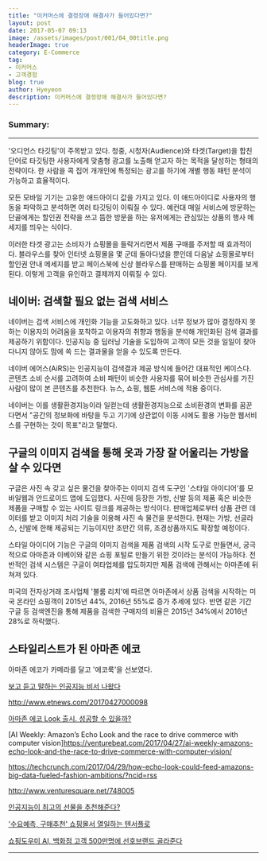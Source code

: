 ```yaml
---
title: "이커머스에 결정장애 해결사가 들어있다면?"
layout: post
date: 2017-05-07 09:13
image: /assets/images/post/001/04_00title.png
headerImage: true
category: E-Commerce
tag:
- 이커머스
- 고객경험
blog: true
author: Hyeyeon
description: 이커머스에 결정장애 해결사가 들어있다면?
---
```


### Summary:



---


'오디언스 타깃팅'이 주목받고 있다. 청중, 시청자(Audience)와 타겟(Target)을 합친 단어로 타깃팅한 사용자에게 맞춤형 광고를 노출해 얻고자 하는 목적을 달성하는 형태의 전략이다. 한 사람을 콕 집어 개개인에 특정되는 광고를 하기에 개별 행동 패턴 분석이 가능하고 효율적이다.

모든 모바일 기기는 고유한 애드아이디 값을 가지고 있다. 이 애드아이디로 사용자의 행동을 파악하고 분석하면 여러 타깃팅이 이뤄질 수 있다. 예컨대 매일 서비스에 방문하는 단골에게는 할인권 전략을 쓰고 뜸한 방문을 하는 유저에게는 관심있는 상품의 행사 메세지를 띄우는 식이다.

이러한 타겟 광고는 소비자가 쇼핑몰을 들락거리면서 제품 구매를 주저할 때 효과적이다. 블라우스를 찾아 인터넷 쇼핑몰을 몇 군데 돌아다녔을 뿐인데 다음날 쇼핑몰로부터 할인권 안내 메세지를 받고 페이스북에 신상 블라우스를 판매하는 쇼핑몰 페이지를 보게 된다. 이렇게 고객을 유인하고 결제까지 이뤄질 수 있다.

## 네이버: 검색할 필요 없는 검색 서비스

네이버는 검색 서비스에 개인화 기능을 고도화하고 있다. 너무 정보가 많아 결정하지 못하는 이용자의 어려움을 포착하고 이용자의 취향과 행동을 분석해 개인화된 검색 결과를 제공하기 위함이다. 인공지능 중 딥러닝 기술을 도입하여 고객이 모든 것을 일일이 찾아다니지 않아도 맘에 쏙 드는 결과물을 얻을 수 있도록 만든다.

네이버 에어스(AiRS)는 인공지능이 검색결과 제공 방식에 들어간 대표적인 케이스다. 콘텐츠 소비 순서를 고려하여 소비 패턴이 비슷한 사용자를 묶어 비슷한 관심사를 가진 사람이 많이 본 콘텐츠를 추천한다. 뉴스, 쇼핑, 웹툰 서비스에 적용 중이다.

네이버는 이를 생활환경지능이라 일컫는데 생활환경지능으로 소비환경의 변화를 꿈꾼다면서 "공간의 정보화에 바탕을 두고 기기에 상관없이 이동 시에도 활용 가능한 웹서비스를 구현하는 것이 목표"라고 말했다.

## 구글의 이미지 검색을 통해 옷과 가장 잘 어울리는 가방을 살 수 있다면

구글은 사진 속 갖고 싶은 물건을 찾아주는 이미지 검색 도구인 '스타일 아이디어'를 모바일웹과 안드로이드 앱에 도입했다. 사진에 등장한 가방, 신발 등의 제품 혹은 비슷한 제품을 구매할 수 있는 사이트 링크를 제공하는 방식이다. 판매업체로부터 상품 관련 데이터를 받고 이미지 처리 기술을 이용해 사진 속 물건을 분석한다. 현재는 가방, 선글라스, 신발에 한해 제공되는 기능이지만 조만간 의류, 조경상품까지도 확장할 예정이다.

스타일 아이디어 기능은 구글의 이미지 검색을 제품 검색의 시작 도구로 만들면서, 궁극적으로 아마존과 이베이와 같은 쇼핑 포털로 만들기 위한 것이라는 분석이 가능하다. 전반적인 검색 시스템은 구글이 여타업체를 압도하지만 제품 검색에 관해서는 아마존에 뒤쳐져 있다.

미국의 전자상거래 조사업체 '불룸 리치'에 따르면 아마존에서 상품 검색을 시작하는 미국 온라인 쇼핑객이 2015년 44%, 2016년 55%로 증가 추세에 있다. 반면 같은 기간 구글 등 검색엔진을 통해 제품을 검색한 구매자의 비율은 2015년 34%에서 2016년 28%로 하락했다.

## 스타일리스트가 된 아마존 에코

아마존 에코가 카메라를 달고 '에코룩'을 선보였다. 

[보고 듣고 말하는 인공지능 비서 나왔다](http://www.zdnet.co.kr/news/news_view.asp?artice_id=20170427060143)

http://www.etnews.com/20170427000098

[아마존 에코 Look 출시. 성공할 수 있을까?](http://techneedle.com/archives/30067)

[AI Weekly: Amazon’s Echo Look and the race to drive commerce with computer vision]https://venturebeat.com/2017/04/27/ai-weekly-amazons-echo-look-and-the-race-to-drive-commerce-with-computer-vision/


https://techcrunch.com/2017/04/29/how-echo-look-could-feed-amazons-big-data-fueled-fashion-ambitions/?ncid=rss

http://www.venturesquare.net/748005


[인공지능이 최고의 선물을 추천해준다?](http://www.venturesquare.net/747931)

['수요예측, 구매추천' 쇼핑몰서 열일하는 텐서플로](http://www.ciokorea.com/news/34065)

[쇼핑도우미 AI, 백화점 고객 500만명에 선호브랜드 골라준다](http://news.mk.co.kr/newsRead.php?&year=2017&no=298952)

---
